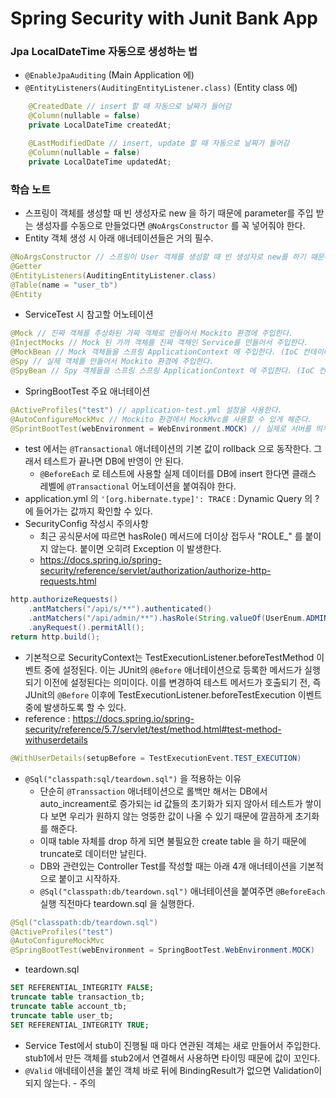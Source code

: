 # Spring Security with Junit Bank App

### Jpa LocalDateTime 자동으로 생성하는 법
- `@EnableJpaAuditing` (Main Application 에)
- `@EntityListeners(AuditingEntityListener.class)` (Entity class 에)
```java
    @CreatedDate // insert 할 때 자동으로 날짜가 들어감
    @Column(nullable = false)
    private LocalDateTime createdAt;

    @LastModifiedDate // insert, update 할 때 자동으로 날짜가 들어감
    @Column(nullable = false)
    private LocalDateTime updatedAt;
```

### 학습 노트
- 스프링이 객체를 생성할 때 빈 생성자로 new 을 하기 때문에 parameter를 주입 받는 생성자를 수동으로 만들었다면 `@NoArgsConstructor` 를 꼭 넣어줘야 한다.
- Entity 객체 생성 시 아래 애너테이션들은 거의 필수.
```java
@NoArgsConstructor // 스프링이 User 객체를 생성할 때 빈 생성자로 new를 하기 때문에 꼭 넣어줘야 한다.
@Getter
@EntityListeners(AuditingEntityListener.class)
@Table(name = "user_tb")
@Entity
```
- ServiceTest 시 참고할 어노테이션
```java
@Mock // 진짜 객체를 추상화된 가짜 객체로 만들어서 Mockito 환경에 주입한다.    
@InjectMocks // Mock 된 가까 객체를 진짜 객체인 Service를 만들어서 주입한다.
@MockBean // Mock 객체들을 스프링 ApplicationContext 에 주입한다. (IoC 컨테이너 주입)
@Spy // 실제 객체를 만들어서 Mockito 환경에 주입한다.
@SpyBean // Spy 객체들을 스프링 스프링 ApplicationContext 에 주입한다. (IoC 컨테이너 주입)
```
- SpringBootTest 주요 애너테이션 
```java
@ActiveProfiles("test") // application-test.yml 설정을 사용한다.
@AutoConfigureMockMvc // Mockito 환경에서 MockMvc를 사용할 수 있게 해준다.
@SprintBootTest(webEnvironment = WebEnvironment.MOCK) // 실제로 서버를 띄우지 않고 테스트를 진행할 수 있다.
```
- test 에서는 `@Transactional` 애너테이션의 기본 값이 rollback 으로 동작한다. 그래서 테스트가 끝나면 DB에 반영이 안 된다.
  - `@BeforeEach` 로 테스트에 사용할 실제 데이터를 DB에 insert 한다면 클래스 레벨에 `@Transactional` 어노테이션을 붙여줘야 한다.
- application.yml 의 `'[org.hibernate.type]': TRACE` : Dynamic Query 의 ? 에 들어가는 값까지 확인할 수 있다.
- SecurityConfig 작성시 주의사항
  - 최근 공식문서에 따르면 hasRole() 메서드에 더이상 접두사 "ROLE_" 를 붙이지 않는다. 붙이면 오히려 Exception 이 발생한다.
  - https://docs.spring.io/spring-security/reference/servlet/authorization/authorize-http-requests.html
```java
http.authorizeRequests()
    .antMatchers("/api/s/**").authenticated()
    .antMatchers("/api/admin/**").hasRole(String.valueOf(UserEnum.ADMIN))
    .anyRequest().permitAll();
return http.build();
```
- 기본적으로 SecurityContext는 TestExecutionListener.beforeTestMethod 이벤트 중에 설정된다. 이는 JUnit의 `@Before` 애너테이션으로 등록한 메서드가 실행되기 이전에 설정된다는 의미이다.
이를 변경하여 테스트 메서드가 호출되기 전, 즉 JUnit의 `@Before` 이후에 TestExecutionListener.beforeTestExecution 이벤트 중에 발생하도록 할 수 있다.
- reference : https://docs.spring.io/spring-security/reference/5.7/servlet/test/method.html#test-method-withuserdetails
```java
@WithUserDetails(setupBefore = TestExecutionEvent.TEST_EXECUTION)
```
- `@Sql("classpath:sql/teardown.sql")` 을 적용하는 이유
  - 단순히 `@Transsaction` 애너테이션으로 롤백만 해서는 DB에서 auto_increament로 증가되는 id 값들의 초기화가 되지 않아서 테스트가 쌓이다 보면 우리가 원하지 않는 엉뚱한 값이 나올 수 있기 때문에 깔끔하게 초기화를 해준다.
  - 이때 table 자체를 drop 하게 되면 불필요한 create table 을 하기 때문에 truncate로 데이터만 날린다.
  - DB와 관련있는 Controller Test를 작성할 때는 아래 4개 애너테이션을 기본적으로 붙이고 시작하자.
  - `@Sql("classpath:db/teardown.sql")` 애너테이션을 붙여주면 `@BeforeEach` 실행 직전마다 teardown.sql 을 실행한다.
```java
@Sql("classpath:db/teardown.sql")
@ActiveProfiles("test")
@AutoConfigureMockMvc
@SpringBootTest(webEnvironment = SpringBootTest.WebEnvironment.MOCK)
```
- teardown.sql
```sql
SET REFERENTIAL_INTEGRITY FALSE;
truncate table transaction_tb;
truncate table account_tb;
truncate table user_tb;
SET REFERENTIAL_INTEGRITY TRUE;
```
- Service Test에서 stub이 진행될 때 마다 연관된 객체는 새로 만들어서 주입한다. stub1에서 만든 객체를 stub2에서 연결해서 사용하면 타이밍 때문에 값이 꼬인다.
- `@Valid` 애네테이션을 붙인 객체 바로 뒤에 BindingResult가 없으면 Validation이 되지 않는다. - 주의 